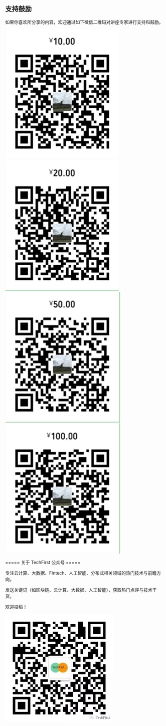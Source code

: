 ## 支持鼓励

如果你喜欢所分享的内容，欢迎通过如下微信二维码对讲座专家进行支持和鼓励。

![10](_images/10.png)  
![20](_images/20.png)  
![50](_images/50.png)  
![100](_images/100.png)


===== 关于 TechFirst 公众号 =====

专注云计算、大数据、Fintech、人工智能、分布式相关领域的热门技术与前瞻方向。

发送关键词（如区块链、云计算、大数据、人工智能），获取热门点评与技术干货。

欢迎投稿！

![wechat](_images/wechat.png)  
